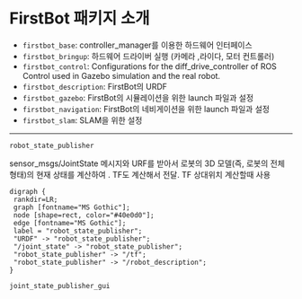 
# FirstBot 패키지 소개

- `firstbot_base`: controller_manager를 이용한 하드웨어 인터페이스
- `firstbot_bringup`: 하드웨어 드라이버 실행 (카메라 ,라이다, 모터 컨트롤러)
- `firstbot_control`: Configurations for the diff_drive_controller of ROS Control used in Gazebo simulation and the real robot.
- `firstbot_description`: FirstBot의 URDF 
- `firstbot_gazebo`: FirstBot의 시뮬레이션을 위한 launch 파일과 설정
- `firstbot_navigation`: FirstBot의 네비게이션을 위한 launch 파일과 설정 
- `firstbot_slam`: SLAM을 위한 설정

---

`robot_state_publisher`

sensor_msgs/JointState 메시지와 URF를 받아서 로봇의 3D 모델(즉, 로봇의 전체 형태)의 현재 상태를 계산하여 . TF도 계산해서 전달. TF 상대위치 계산할때 사용

```graphviz
digraph {
 rankdir=LR;
 graph [fontname="MS Gothic"];
 node [shape=rect, color="#40e0d0"];
 edge [fontname="MS Gothic"];
 label = "robot_state_publisher";
 "URDF" -> "robot_state_publisher";
 "/joint_state" -> "robot_state_publisher";
 "robot_state_publisher" -> "/tf";
 "robot_state_publisher" -> "/robot_description";
}
```

`joint_state_publisher_gui`



